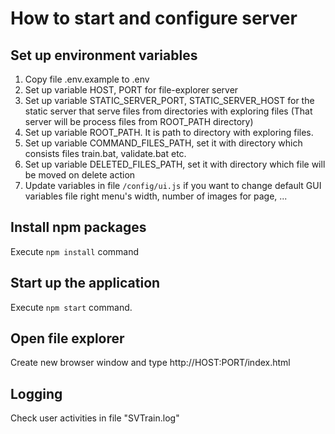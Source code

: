 # How to start and configure server

## Set up environment variables

1. Copy file .env.example to .env
2. Set up variable HOST, PORT for file-explorer server
3. Set up variable STATIC_SERVER_PORT, STATIC_SERVER_HOST for the static server that serve files from directories with exploring files (That server will be process files from ROOT_PATH directory)
4. Set up variable ROOT_PATH. It is path to directory with exploring files.
5. Set up variable COMMAND_FILES_PATH, set it with directory which consists files train.bat, validate.bat etc.
6. Set up variable DELETED_FILES_PATH, set it with directory which file will be moved on delete action
7. Update variables in file `/config/ui.js` if you want to change default GUI variables file right menu's width, number of images for page, ...

## Install npm packages

Execute `npm install` command

## Start up the application

Execute `npm start` command.

## Open file explorer

Create new browser window and type http://HOST:PORT/index.html

## Logging

Check user activities in file "SVTrain.log"
